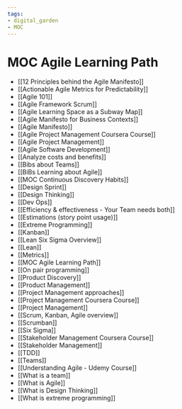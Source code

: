 ```yaml
---
tags: 
- digital_garden
- MOC
---
```

# MOC Agile Learning Path
 - [[12 Principles behind the Agile Manifesto]]
 - [[Actionable Agile Metrics for Predictability]]
 - [[Agile 101]]
 - [[Agile Framework Scrum]]
 - [[Agile Learning Space as a Subway Map]]
 - [[Agile Manifesto for Business Contexts]]
 - [[Agile Manifesto]]
 - [[Agile Project Management Coursera Course]]
 - [[Agile Project Management]]
 - [[Agile Software Development]]
 - [[Analyze costs and benefits]]
 - [[Bibs about Teams]]
 - [[BiBs Learning about Agile]]
 - [[MOC Continuous Discovery Habits]]
 - [[Design Sprint]]
 - [[Design Thinking]]
 - [[Dev Ops]]
 - [[Efficiency & effectiveness - Your Team needs both]]
 - [[Estimations (story point usage)]]
 - [[Extreme Programming]]
 - [[Kanban]]
 - [[Lean Six Sigma Overview]]
 - [[Lean]]
 - [[Metrics]]
 - [[MOC Agile Learning Path]]
 - [[On pair programming]]
 - [[Product Discovery]]
 - [[Product Management]]
 - [[Project Management approaches]]
 - [[Project Management Coursera Course]]
 - [[Project Management]]
 - [[Scrum, Kanban, Agile overview]]
 - [[Scrumban]]
 - [[Six Sigma]]
 - [[Stakeholder Management Coursera Course]]
 - [[Stakeholder Management]]
 - [[TDD]]
 - [[Teams]]
 - [[Understanding Agile - Udemy Course]]
 - [[What is a team]]
 - [[What is Agile]]
 - [[What is Design Thinking]]
 - [[What is extreme programming]]

